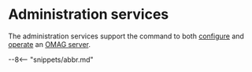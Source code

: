 <!-- SPDX-License-Identifier: CC-BY-4.0 -->
<!-- Copyright Contributors to the ODPi Egeria project 2020. -->

# Administration services

The administration services support the command to both [configure](/egeria-docs/guides/admin/guide) and [operate](/egeria-docs/guides/operations/guide) an [OMAG server](/egeria-docs/concepts/omag-server).


--8<-- "snippets/abbr.md"
